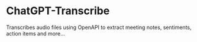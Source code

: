 # ChatGPT-Transcribe
Transcribes audio files using OpenAPI to extract meeting notes, sentiments, action items and more...
